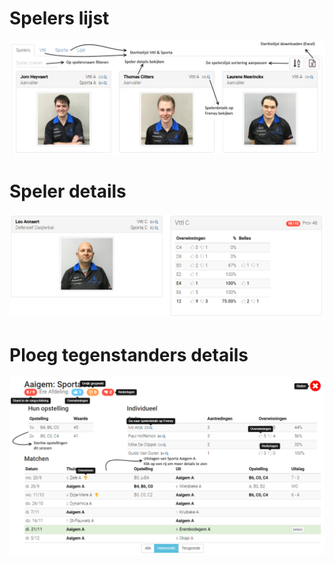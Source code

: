 Spelers lijst
=============
![](img/players.png)



Speler details
==============
![](img/player-details.png)



Ploeg tegenstanders details
===========================
![](img/tegenstander-details.png)
